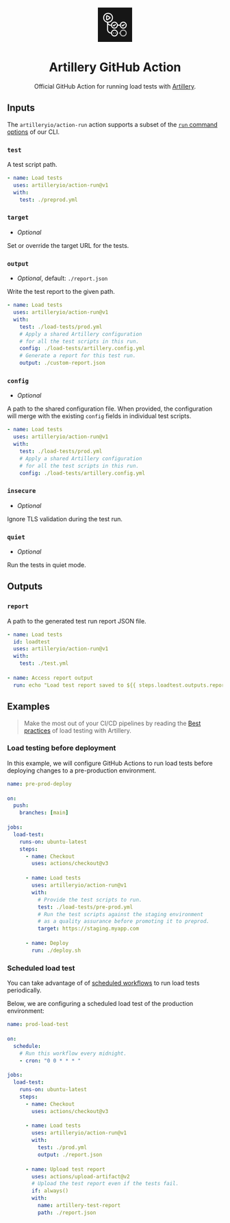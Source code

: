 <p align="center">
  <img src="./github-action-icon.svg" alt="GitHub Actions icon" width="80">
</p>
<h1 align="center">Artillery GitHub Action</h1>

<p align="center">
Official GitHub Action for running load tests with <a href="https://artillery.io/">Artillery</a>.
</p>

## Inputs

The `artilleryio/action-run` action supports a subset of the [`run` command options](https://www.artillery.io/docs/reference/cli/run#options) of our CLI.

### `test`

A test script path.

```yml
- name: Load tests
  uses: artilleryio/action-run@v1
  with:
    test: ./preprod.yml
```

### `target`

- _Optional_

Set or override the target URL for the tests.

### `output`

- _Optional_, default: `./report.json`

Write the test report to the given path.

```yml
- name: Load tests
  uses: artilleryio/action-run@v1
  with:
    test: ./load-tests/prod.yml
    # Apply a shared Artillery configuration
    # for all the test scripts in this run.
    config: ./load-tests/artillery.config.yml
    # Generate a report for this test run.
    output: ./custom-report.json
```

### `config`

- _Optional_

A path to the shared configuration file. When provided, the configuration will merge with the existing `config` fields in individual test scripts.

```yml
- name: Load tests
  uses: artilleryio/action-run@v1
  with:
    test: ./load-tests/prod.yml
    # Apply a shared Artillery configuration
    # for all the test scripts in this run.
    config: ./load-tests/artillery.config.yml
```

### `insecure`

- _Optional_

Ignore TLS validation during the test run.

### `quiet`

- _Optional_

Run the tests in quiet mode.

## Outputs

### `report`

A path to the generated test run report JSON file.

```yml
- name: Load tests
  id: loadtest
  uses: artilleryio/action-run@v1
  with:
    test: ./test.yml

- name: Access report output
  run: echo "Load test report saved to ${{ steps.loadtest.outputs.report }}"
```

## Examples

> Make the most out of your CI/CD pipelines by reading the [Best practices](https://www.artillery.io/docs/get-started/best-practices) of load testing with Artillery.

### Load testing before deployment

In this example, we will configure GitHub Actions to run load tests before deploying changes to a pre-production environment.

```yml
name: pre-prod-deploy

on:
  push:
    branches: [main]

jobs:
  load-test:
    runs-on: ubuntu-latest
    steps:
      - name: Checkout
        uses: actions/checkout@v3

      - name: Load tests
        uses: artilleryio/action-run@v1
        with:
          # Provide the test scripts to run.
          test: ./load-tests/pre-prod.yml
          # Run the test scripts against the staging environment
          # as a quality assurance before promoting it to preprod.
          target: https://staging.myapp.com

      - name: Deploy
        run: ./deploy.sh
```

### Scheduled load test

You can take advantage of of [scheduled workflows](https://docs.github.com/en/actions/using-workflows/events-that-trigger-workflows#schedule) to run load tests periodically.

Below, we are configuring a scheduled load test of the production environment:

```yml
name: prod-load-test

on:
  schedule:
    # Run this workflow every midnight.
    - cron: "0 0 * * * "

jobs:
  load-test:
    runs-on: ubuntu-latest
    steps:
      - name: Checkout
        uses: actions/checkout@v3

      - name: Load tests
        uses: artilleryio/action-run@v1
        with:
          test: ./prod.yml
          output: ./report.json

      - name: Upload test report
        uses: actions/upload-artifact@v2
        # Upload the test report even if the tests fail.
        if: always()
        with:
          name: artillery-test-report
          path: ./report.json
```
